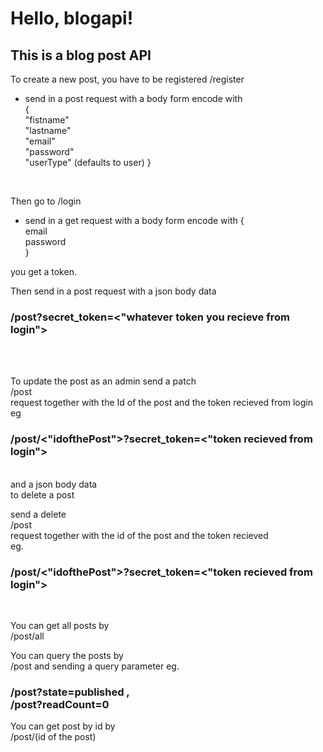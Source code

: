 # Hello, blogapi!

<h2>This is a blog post API</h2>

To create a new post, you have to be registered
 /register
- send in a post request with a body form encode with <br>
{<br>
    "fistname" <br>
    "lastname" <br>
    "email" <br>
    "password" <br>
    "userType" (defaults to user)
}

<br>

Then go to /login
- send in a get request with a body form encode with
{<br>
    email <br>
    password <br>
}

you get a token.

Then send in a post request with a json body data
 <h3>/post?secret_token=<"whatever token you recieve from login"> </h3> <br>
  <br>


To update the post as an admin 
send a patch <br> /post <br> request together with the Id of the post and the token recieved from login <br>
eg <h3>/post/<"idofthePost">?secret_token=<"token recieved from login"></h3> <br>
and a json body data
<br>
to delete a post

send a delete <br> /post <br> request together with the id of the post and the token recieved <br>
eg. <h3> /post/<"idofthePost">?secret_token=<"token recieved from login"> </h3> <br>


You can get all posts by <br>
/post/all

You can query the posts by <br>
/post and sending a query parameter
eg. <h3> /post?state=published  ,   
    /post?readCount=0  </h3>

You can get post by id by <br>
/post/(id of the post)


